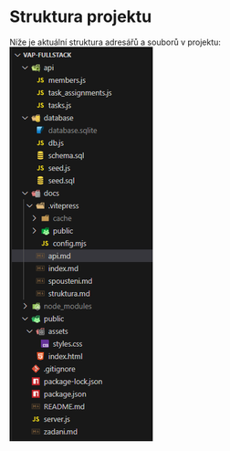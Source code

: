 # Struktura projektu

Níže je aktuální struktura adresářů a souborů v projektu:
<img src="/docs/.vitepress/public/files.png">